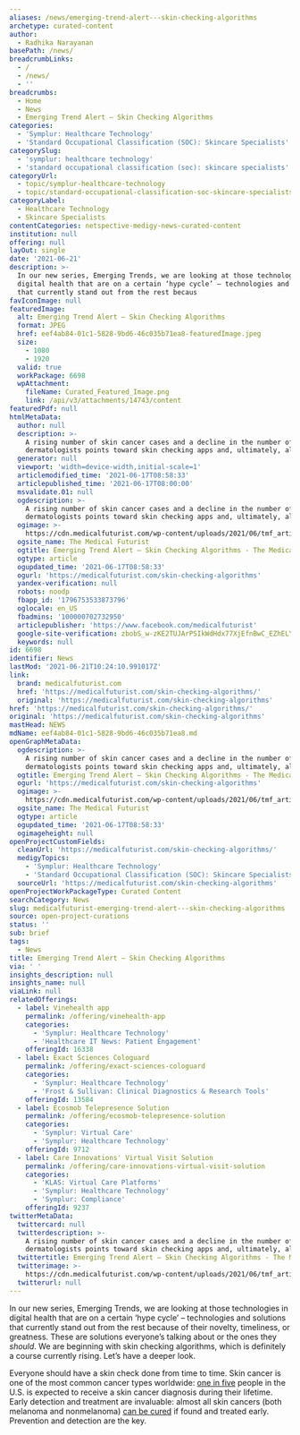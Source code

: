 ```yaml
---
aliases: /news/emerging-trend-alert---skin-checking-algorithms
archetype: curated-content
author:
  - Radhika Narayanan
basePath: /news/
breadcrumbLinks:
  - /
  - /news/
  - ''
breadcrumbs:
  - Home
  - News
  - Emerging Trend Alert – Skin Checking Algorithms
categories:
  - 'Symplur: Healthcare Technology'
  - 'Standard Occupational Classification (SOC): Skincare Specialists'
categorySlug:
  - 'symplur: healthcare technology'
  - 'standard occupational classification (soc): skincare specialists'
categoryUrl:
  - topic/symplur-healthcare-technology
  - topic/standard-occupational-classification-soc-skincare-specialists
categoryLabel:
  - Healthcare Technology
  - Skincare Specialists
contentCategories: netspective-medigy-news-curated-content
institution: null
offering: null
layOut: single
date: '2021-06-21'
description: >-
  In our new series, Emerging Trends, we are looking at those technologies in
  digital health that are on a certain ‘hype cycle’ – technologies and solutions
  that currently stand out from the rest becaus
favIconImage: null
featuredImage:
  alt: Emerging Trend Alert – Skin Checking Algorithms
  format: JPEG
  href: eef4ab84-01c1-5828-9bd6-46c035b71ea8-featuredImage.jpeg
  size:
    - 1080
    - 1920
  valid: true
  workPackage: 6698
  wpAttachment:
    fileName: Curated_Featured_Image.png
    link: /api/v3/attachments/14743/content
featuredPdf: null
htmlMetaData:
  author: null
  description: >-
    A rising number of skin cancer cases and a decline in the number of
    dermatologists points toward skin checking apps and, ultimately, algorithms.
  generator: null
  viewport: 'width=device-width,initial-scale=1'
  articlemodified_time: '2021-06-17T08:58:33'
  articlepublished_time: '2021-06-17T08:00:00'
  msvalidate.01: null
  ogdescription: >-
    A rising number of skin cancer cases and a decline in the number of
    dermatologists points toward skin checking apps and, ultimately, algorithms.
  ogimage: >-
    https://cdn.medicalfuturist.com/wp-content/uploads/2021/06/tmf_article_274-01.png
  ogsite_name: The Medical Futurist
  ogtitle: Emerging Trend Alert – Skin Checking Algorithms - The Medical Futurist
  ogtype: article
  ogupdated_time: '2021-06-17T08:58:33'
  ogurl: 'https://medicalfuturist.com/skin-checking-algorithms'
  yandex-verification: null
  robots: noodp
  fbapp_id: '1796753533873796'
  oglocale: en_US
  fbadmins: '100000702732950'
  articlepublisher: 'https://www.facebook.com/medicalfuturist'
  google-site-verification: zbobS_w-zKE2TUJArPSIkWdHdx77XjEfnBwC_EZhELY
  keywords: null
id: 6698
identifier: News
lastMod: '2021-06-21T10:24:10.991017Z'
link:
  brand: medicalfuturist.com
  href: 'https://medicalfuturist.com/skin-checking-algorithms/'
  original: 'https://medicalfuturist.com/skin-checking-algorithms'
href: 'https://medicalfuturist.com/skin-checking-algorithms/'
original: 'https://medicalfuturist.com/skin-checking-algorithms'
mastHead: NEWS
mdName: eef4ab84-01c1-5828-9bd6-46c035b71ea8.md
openGraphMetaData:
  ogdescription: >-
    A rising number of skin cancer cases and a decline in the number of
    dermatologists points toward skin checking apps and, ultimately, algorithms.
  ogtitle: Emerging Trend Alert – Skin Checking Algorithms - The Medical Futurist
  ogurl: 'https://medicalfuturist.com/skin-checking-algorithms'
  ogimage: >-
    https://cdn.medicalfuturist.com/wp-content/uploads/2021/06/tmf_article_274-01.png
  ogsite_name: The Medical Futurist
  ogtype: article
  ogupdated_time: '2021-06-17T08:58:33'
  ogimageheight: null
openProjectCustomFields:
  cleanUrl: 'https://medicalfuturist.com/skin-checking-algorithms/'
  medigyTopics:
    - 'Symplur: Healthcare Technology'
    - 'Standard Occupational Classification (SOC): Skincare Specialists'
  sourceUrl: 'https://medicalfuturist.com/skin-checking-algorithms'
openProjectWorkPackageType: Curated Content
searchCategory: News
slug: medicalfuturist-emerging-trend-alert---skin-checking-algorithms
source: open-project-curations
status: ''
sub: brief
tags:
  - News
title: Emerging Trend Alert – Skin Checking Algorithms
via: ' '
insights_description: null
insights_name: null
viaLink: null
relatedOfferings:
  - label: Vinehealth app
    permalink: /offering/vinehealth-app
    categories:
      - 'Symplur: Healthcare Technology'
      - 'Healthcare IT News: Patient Engagement'
    offeringId: 16338
  - label: Exact Sciences Cologuard
    permalink: /offering/exact-sciences-cologuard
    categories:
      - 'Symplur: Healthcare Technology'
      - 'Frost & Sullivan: Clinical Diagnostics & Research Tools'
    offeringId: 13584
  - label: Ecosmob Telepresence Solution
    permalink: /offering/ecosmob-telepresence-solution
    categories:
      - 'Symplur: Virtual Care'
      - 'Symplur: Healthcare Technology'
    offeringId: 9712
  - label: Care Innovations' Virtual Visit Solution
    permalink: /offering/care-innovations-virtual-visit-solution
    categories:
      - 'KLAS: Virtual Care Platforms'
      - 'Symplur: Healthcare Technology'
      - 'Symplur: Compliance'
    offeringId: 9237
twitterMetaData:
  twittercard: null
  twitterdescription: >-
    A rising number of skin cancer cases and a decline in the number of
    dermatologists points toward skin checking apps and, ultimately, algorithms.
  twittertitle: Emerging Trend Alert – Skin Checking Algorithms - The Medical Futurist
  twitterimage: >-
    https://cdn.medicalfuturist.com/wp-content/uploads/2021/06/tmf_article_274-01.png
  twitterurl: null
---
```

<p>In our new series, Emerging Trends, we are looking at those technologies in digital health that are on a certain ‘hype cycle’ – technologies and solutions that currently stand out from the rest because of their novelty, timeliness, or greatness. These are solutions everyone’s talking about or the ones they <i>should</i>. We are beginning with skin checking algorithms, which is definitely a course currently rising. Let’s have a deeper look.</p><p>Everyone should have a skin check done from time to time. Skin cancer is one of the most common cancer types worldwide: <a href="https://www.skincancer.org/skin-cancer-information/skin-cancer-facts/#:~:text=1%20in%205%20Americans%20will,doubles%20your%20risk%20for%20melanoma.">one in five</a> people in the U.S. is expected to receive a skin cancer diagnosis during their lifetime. Early detection and treatment are invaluable: almost all skin cancers (both melanoma and nonmelanoma) <a href="https://www.cancer.org/content/dam/cancer-org/research/cancer-facts-and-statistics/annual-cancer-facts-and-figures/2021/cancer-facts-and-figures-2021.pdf">can be cured</a> if found and treated early. Prevention and detection are the key.</p>